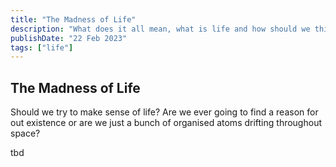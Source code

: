 ```yaml
---
title: "The Madness of Life"
description: "What does it all mean, what is life and how should we think about it from a day to day basis to the grand view"
publishDate: "22 Feb 2023"
tags: ["life"]
---
```


## The Madness of Life

Should we try to make sense of life? Are we ever going to find a reason for out existence or are we just a bunch of organised atoms drifting throughout space?

tbd